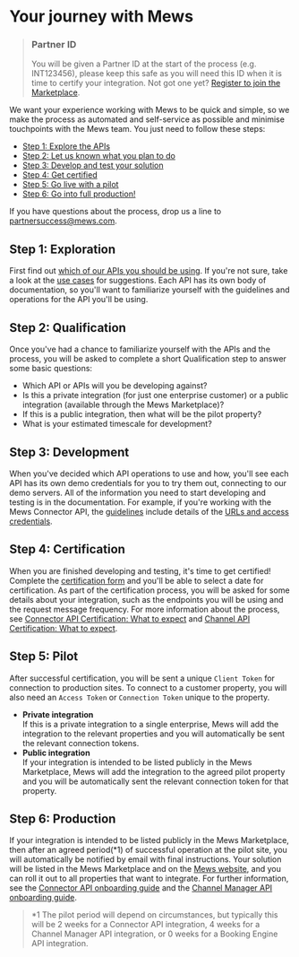 # Your journey with Mews

> ### Partner ID
> You will be given a Partner ID at the start of the process (e.g. INT123456), please keep this safe as you will need this ID when it is time to certify your integration.
> Not got one yet? [Register to join the Marketplace](https://www.mews.com/en/products/marketplace).

We want your experience working with Mews to be quick and simple, so we make the process as automated and self-service as possible and minimise touchpoints with the Mews team.
You just need to follow these steps:

* [Step 1: Explore the APIs](#step-1-exploration)
* [Step 2: Let us known what you plan to do](#step-2-qualification)
* [Step 3: Develop and test your solution](#step-3-development)
* [Step 4: Get certified](#step-4-certification)
* [Step 5: Go live with a pilot](#step-5-pilot)
* [Step 6: Go into full production!](#step-6-production)

If you have questions about the process, drop us a line to [partnersuccess@mews.com](mailto:partnersuccess@mews.com).

## Step 1: Exploration

First find out [which of our APIs you should be using](../the-mews-apis/README.md).
If you're not sure, take a look at the [use cases](../use-cases/README.md) for suggestions.
Each API has its own body of documentation, so you'll want to familiarize yourself with the guidelines and operations for the API you'll be using.

## Step 2: Qualification

Once you've had a chance to familiarize yourself with the APIs and the process, you will be asked to complete a short Qualification step to answer some basic questions:

* Which API or APIs will you be developing against?
* Is this a private integration (for just one enterprise customer) or a public integration (available through the Mews Marketplace)?
* If this is a public integration, then what will be the pilot property?
* What is your estimated timescale for development?

## Step 3: Development

When you've decided which API operations to use and how, you'll see each API has its own demo credentials for you to try them out, connecting to our demo servers.
All of the information you need to start developing and testing is in the documentation.
For example, if you're working with the Mews Connector API, the [guidelines](https://mews-systems.gitbook.io/connector-api/guidelines) include details of the [URLs and access credentials](https://mews-systems.gitbook.io/connector-api/guidelines/environments).

## Step 4: Certification

When you are finished developing and testing, it's time to get certified! Complete the [certification form](https://mews.typeform.com/to/ehTUz7) and you'll be able to select a date for certification.
As part of the certification process, you will be asked for some details about your integration, such as the endpoints you will be using and the request message frequency.
For more information about the process, see [Connector API Certification: What to expect](https://help.mews.com/s/article/connector-api-certification-what-to-expect?language=en_US) and [Channel API Certification: What to expect](https://help.mews.com/s/article/channel-api-certification-what-to-expect?language=en_US).

## Step 5: Pilot

After successful certification, you will be sent a unique `Client Token` for connection to production sites.
To connect to a customer property, you will also need an `Access Token` or `Connection Token` unique to the property.

* __Private integration__<br>
If this is a private integration to a single enterprise, Mews will add the integration to the relevant properties and you will automatically be sent the relevant connection tokens.
* __Public integration__<br>
If your integration is intended to be listed publicly in the Mews Marketplace, Mews will add the integration to the agreed pilot property and you will be automatically sent the relevant connection token for that property.

## Step 6: Production

If your integration is intended to be listed publicly in the Mews Marketplace, then after an agreed period(\*1) of successful operation at the pilot site, you will automatically be notified by email with final instructions.
Your solution will be listed in the Mews Marketplace and on the [Mews website](https://www.mews.com/en/products/marketplace), and you can roll it out to all properties that want to integrate.
For further information, see the [Connector API onboarding guide](https://help.mews.com/s/article/connector-api-integrations-onboarding-mutual-customers?language=en_US) and the [Channel Manager API onboarding guide](https://help.mews.com/s/article/channel-manager-onboarding-guide?language=en_US).

> \*1 The pilot period will depend on circumstances, but typically this will be 2 weeks for a Connector API integration, 4 weeks for a Channel Manager API integration, or 0 weeks for a Booking Engine API integration.
